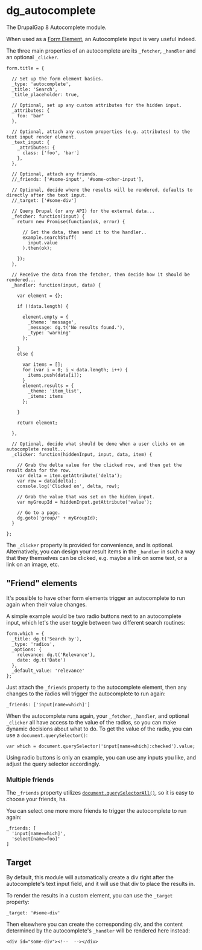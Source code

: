 # dg_autocomplete

The DrupalGap 8 Autocomplete module.

When used as a [Form Element](http://docs.drupalgap.org/8/Forms/Form_Elements), an Autocomplete input is very useful indeed.

The three main properties of an autocomplete are its `_fetcher`, `_handler` and an optional `_clicker`.

```
form.title = {

  // Set up the form element basics.
  _type: 'autocomplete',
  _title: 'Search',
  _title_placeholder: true,
  
  // Optional, set up any custom attributes for the hidden input.
  _attributes: {
    foo: 'bar'
  },

  // Optional, attach any custom properties (e.g. attributes) to the text input render element.
  _text_input: {
    _attributes: {
      class: ['foo', 'bar']
    },
  },

  // Optional, attach any friends.
  //_friends: ['#some-input', '#some-other-input'],

  // Optional, decide where the results will be rendered, defaults to directly after the text input.
  //_target: ['#some-div']

  // Query Drupal (or any API) for the external data...
  _fetcher: function(input) {
    return new Promise(function(ok, error) {

      // Get the data, then send it to the handler..
      example.searchStuff(
        input.value
      ).then(ok);

    });
  },

  // Receive the data from the fetcher, then decide how it should be rendered...
  _handler: function(input, data) {

    var element = {};

    if (!data.length) {

      element.empty = {
        _theme: 'message',
        _message: dg.t('No results found.'),
        _type: 'warning'
      };

    }
    else {

      var items = [];
      for (var i = 0; i < data.length; i++) {
        items.push(data[i]);
      }
      element.results = {
        _theme: 'item_list',
        _items: items
      };

    }

    return element;

  },
  
  // Optional, decide what should be done when a user clicks on an autocomplete result...
  _clicker: function(hiddenInput, input, data, item) {

    // Grab the delta value for the clicked row, and then get the result data for the row.
    var delta = item.getAttribute('delta');
    var row = data[delta];
    console.log('Clicked on', delta, row);

    // Grab the value that was set on the hidden input.
    var myGroupId = hiddenInput.getAttribute('value');
    
    // Go to a page.
    dg.goto('group/' + myGroupId);
  }
  
};
```

The `_clicker` property is provided for convenience, and is optional. Alternatively, you can design your result items in the `_handler` in such a way that they themselves can be clicked, e.g. maybe a link on some text, or a link on an image, etc.

## "Friend" elements

It's possible to have other form elements trigger an autocomplete to run again when their value changes.

A simple example would be two radio buttons next to an autocomplete input, which let's the user toggle between two different search routines:

```
form.which = {
  _title: dg.t('Search by'),
  _type: 'radios',
  _options: {
    relevance: dg.t('Relevance'),
    date: dg.t('Date')
  },
  _default_value: 'relevance'
};
```

Just attach the `_friends` property to the autocomplete element, then any changes to the radios will trigger the autocomplete to run again:

```
_friends: ['input[name=which]']
```

When the autocomplete runs again, your `_fetcher`, `_handler`, and optional `_clicker` all have access to the value of the radios, so you can make dynamic decisions about what to do. To get the value of the radio, you can use a `document.querySelector()`:

```
var which = document.querySelector('input[name=which]:checked').value;
```

Using radio buttons is only an example, you can use any inputs you like, and adjust the query selector accordingly.

### Multiple friends

The `_friends` property utilizes [`document.querySelectorAll()`](https://www.w3schools.com/jsref/met_document_queryselectorall.asp), so it is easy to choose your friends, ha.

You can select one more more friends to trigger the autocomplete to run again:

```
_friends: [
  'input[name=which]',
  'select[name=foo]'
]
```

## Target

By default, this module will automatically create a div right after the autocomplete's text input field, and it will use that div to place the results in.

To render the results in a custom element, you can use the `_target` property:

```
_target: '#some-div'
```

Then elsewhere you can create the corresponding div, and the content determined by the autocomplete's `_handler` will be rendered here instead:

```
<div id="some-div"><!--  --></div>
```
